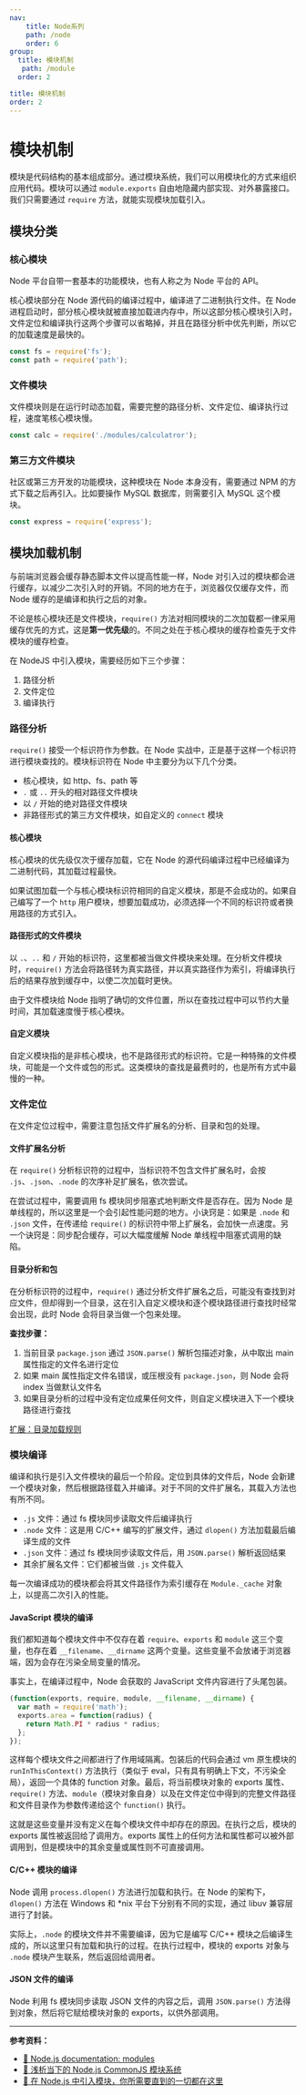 ```yaml
---
nav:
    title: Node系列
    path: /node
    order: 6
group:
  title: 模块机制
   path: /module
  order: 2

title: 模块机制
order: 2
---
```


# 模块机制

模块是代码结构的基本组成部分。通过模块系统，我们可以用模块化的方式来组织应用代码。模块可以通过 `module.exports` 自由地隐藏内部实现、对外暴露接口。我们只需要通过 `require` 方法，就能实现模块加载引入。

## 模块分类

### 核心模块

Node 平台自带一套基本的功能模块，也有人称之为 Node 平台的 API。

核心模块部分在 Node 源代码的编译过程中，编译进了二进制执行文件。在 Node 进程启动时，部分核心模块就被直接加载进内存中，所以这部分核心模块引入时，文件定位和编译执行这两个步骤可以省略掉，并且在路径分析中优先判断，所以它的加载速度是最快的。

```js
const fs = require('fs');
const path = require('path');
```

### 文件模块

文件模块则是在运行时动态加载，需要完整的路径分析、文件定位、编译执行过程，速度笔核心模块慢。

```js
const calc = require('./modules/calculatror');
```

### 第三方文件模块

社区或第三方开发的功能模块，这种模块在 Node 本身没有，需要通过 NPM 的方式下载之后再引入。比如要操作 MySQL 数据库，则需要引入 MySQL 这个模块。

```js
const express = require('express');
```

## 模块加载机制

与前端浏览器会缓存静态脚本文件以提高性能一样，Node 对引入过的模块都会进行缓存，以减少二次引入时的开销。不同的地方在于，浏览器仅仅缓存文件，而 Node 缓存的是编译和执行之后的对象。

不论是核心模块还是文件模块，`require()` 方法对相同模块的二次加载都一律采用缓存优先的方式，这是**第一优先级**的。不同之处在于核心模块的缓存检查先于文件模块的缓存检查。

在 NodeJS 中引入模块，需要经历如下三个步骤：

1. 路径分析
2. 文件定位
3. 编译执行

### 路径分析

`require()` 接受一个标识符作为参数。在 Node 实战中，正是基于这样一个标识符进行模块查找的。模块标识符在 Node 中主要分为以下几个分类。

- 核心模块，如 http、fs、path 等
- `.` 或 `..` 开头的相对路径文件模块
- 以 `/` 开始的绝对路径文件模块
- 非路径形式的第三方文件模块，如自定义的 `connect` 模块

#### 核心模块

核心模块的优先级仅次于缓存加载，它在 Node 的源代码编译过程中已经编译为二进制代码，其加载过程最快。

如果试图加载一个与核心模块标识符相同的自定义模块，那是不会成功的。如果自己编写了一个 `http` 用户模块，想要加载成功，必须选择一个不同的标识符或者换用路径的方式引入。

#### 路径形式的文件模块

以 `.`、`..` 和 `/` 开始的标识符，这里都被当做文件模块来处理。在分析文件模块时，`require()` 方法会将路径转为真实路径，并以真实路径作为索引，将编译执行后的结果存放到缓存中，以使二次加载时更快。

由于文件模块给 Node 指明了确切的文件位置，所以在查找过程中可以节约大量时间，其加载速度慢于核心模块。

#### 自定义模块

自定义模块指的是非核心模块，也不是路径形式的标识符。它是一种特殊的文件模块，可能是一个文件或包的形式。这类模块的查找是最费时的，也是所有方式中最慢的一种。

### 文件定位

在文件定位过程中，需要注意包括文件扩展名的分析、目录和包的处理。

#### 文件扩展名分析

在 `require()` 分析标识符的过程中，当标识符不包含文件扩展名时，会按 `.js`、`.json`、`.node` 的次序补足扩展名，依次尝试。

在尝试过程中，需要调用 fs 模块同步阻塞式地判断文件是否存在。因为 Node 是单线程的，所以这里是一个会引起性能问题的地方。小诀窍是：如果是 `.node` 和 `.json` 文件，在传递给 `require()` 的标识符中带上扩展名，会加快一点速度。另一个诀窍是：同步配合缓存，可以大幅度缓解 Node 单线程中阻塞式调用的缺陷。

#### 目录分析和包

在分析标识符的过程中，`require()` 通过分析文件扩展名之后，可能没有查找到对应文件，但却得到一个目录，这在引入自定义模块和逐个模块路径进行查找时经常会出现，此时 Node 会将目录当做一个包来处理。

**查找步骤：**

1. 当前目录 `package.json` 通过 `JSON.parse()` 解析包描述对象，从中取出 main 属性指定的文件名进行定位
2. 如果 main 属性指定文件名错误，或压根没有 `package.json`，则 Node 会将 index 当做默认文件名
3. 如果目录分析的过程中没有定位成果任何文件，则自定义模块进入下一个模块路径进行查找

[扩展：目录加载规则](./commonjs.md#目录的加载规则)

### 模块编译

编译和执行是引入文件模块的最后一个阶段。定位到具体的文件后，Node 会新建一个模块对象，然后根据路径载入并编译。对于不同的文件扩展名，其载入方法也有所不同。

- `.js` 文件：通过 fs 模块同步读取文件后编译执行
- `.node` 文件：这是用 C/C++ 编写的扩展文件，通过 `dlopen()` 方法加载最后编译生成的文件
- `.json` 文件：通过 fs 模块同步读取文件后，用 `JSON.parse()` 解析返回结果
- 其余扩展名文件：它们都被当做 `.js` 文件载入

每一次编译成功的模块都会将其文件路径作为索引缓存在 `Module._cache` 对象上，以提高二次引入的性能。

#### JavaScript 模块的编译

我们都知道每个模块文件中不仅存在着 `require`、`exports` 和 `module` 这三个变量，也存在着 `__filename`、`__dirname` 这两个变量。这些变量不会放诸于浏览器端，因为会存在污染全局变量的情况。

事实上，在编译过程中，Node 会获取的 JavaScript 文件内容进行了头尾包装。

```js
(function(exports, require, module, __filename, __dirname) {
  var math = require('math');
  exports.area = function(radius) {
    return Math.PI * radius * radius;
  };
});
```

这样每个模块文件之间都进行了作用域隔离。包装后的代码会通过 vm 原生模块的 `runInThisContext()` 方法执行（类似于 eval，只有具有明确上下文，不污染全局），返回一个具体的 function 对象。最后，将当前模块对象的 exports 属性、`require()` 方法、`module`（模块对象自身）以及在文件定位中得到的完整文件路径和文件目录作为参数传递给这个 `function()` 执行。

这就是这些变量并没有定义在每个模块文件中却存在的原因。在执行之后，模块的 exports 属性被返回给了调用方。exports 属性上的任何方法和属性都可以被外部调用到，但是模块中的其余变量或属性则不可直接调用。

#### C/C++ 模块的编译

Node 调用 `process.dlopen()` 方法进行加载和执行。在 Node 的架构下，`dlopen()` 方法在 Windows 和 \*nix 平台下分别有不同的实现，通过 libuv 兼容层进行了封装。

实际上，`.node` 的模块文件并不需要编译，因为它是编写 C/C++ 模块之后编译生成的，所以这里只有加载和执行的过程。在执行过程中，模块的 exports 对象与 `.node` 模块产生联系，然后返回给调用者。

#### JSON 文件的编译

Node 利用 fs 模块同步读取 JSON 文件的内容之后，调用 `JSON.parse()` 方法得到对象，然后将它赋给模块对象的 exports，以供外部调用。

---

**参考资料：**

- [📖 Node.js documentation: modules](https://nodejs.org/dist/latest-v12.x/docs/api/modules.html)
- [📝 浅析当下的 Node.js CommonJS 模块系统](https://zhuanlan.zhihu.com/p/38382637)
- [📝 在 Node.js 中引入模块，你所需要直到的一切都在这里](https://segmentfault.com/a/1190000009060866)
